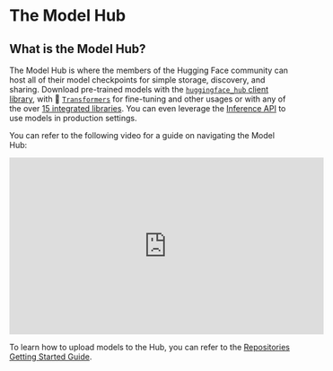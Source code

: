 # The Model Hub

## What is the Model Hub?

The Model Hub is where the members of the Hugging Face community can host all of their model checkpoints for simple storage, discovery, and sharing. Download pre-trained models with the [`huggingface_hub` client library](https://huggingface.co/docs/huggingface_hub/index), with 🤗  [`Transformers`](https://huggingface.co/docs/transformers/index) for fine-tuning and other usages or with any of the over [15 integrated libraries](./models-libraries). You can even leverage the [Inference API](./models-inference) to use models in production settings.

You can refer to the following video for a guide on navigating the Model Hub:

<iframe width="560" height="315" src="https://www.youtube-nocookie.com/embed/XvSGPZFEjDY" title="Model Hub Video" frameborder="0" allow="accelerometer; autoplay; clipboard-write; encrypted-media; gyroscope; picture-in-picture" allowfullscreen></iframe>

To learn how to upload models to the Hub, you can refer to the [Repositories Getting Started Guide](./repositories-getting-started).